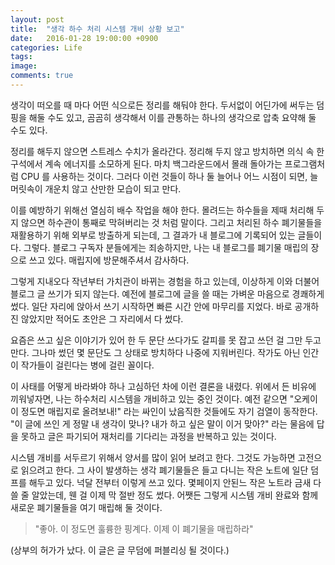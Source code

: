 ```yaml
---
layout: post
title:  "생각 하수 처리 시스템 개비 상황 보고"
date:   2016-01-28 19:00:00 +0900
categories: Life
tags: 
image: 
comments: true
---
```


생각이 떠오를 때 마다 어떤 식으로든 정리를 해둬야 한다. 두서없이 어딘가에 써두는 덤핑을 해둘 수도 있고, 곰곰히 생각해서 이를 관통하는 하나의 생각으로 압축 요약해 둘 수도 있다.

정리를 해두지 않으면 스트레스 수치가 올라간다. 정리해 두지 않고 방치하면 의식 속 한 구석에서 계속 에너지를 소모하게 된다. 마치 백그라운드에서 몰래 돌아가는 프로그램처럼 CPU 를 사용하는 것이다. 그러다 이런 것들이 하나 둘 늘어나 어느 시점이 되면, 늘 머릿속이 개운치 않고 산만한 모습이 되고 만다.

이를 예방하기 위해선 열심히 배수 작업을 해야 한다. 몰려드는 하수들을 제때 처리해 두지 않으면 하수관이 통째로 막혀버리는 것 처럼 말이다. 그리고 처리된 하수 폐기물들을 재활용하기 위해 외부로 방출하게 되는데, 그 결과가 내 블로그에 기록되어 있는 글들이다. 그렇다. 블로그 구독자 분들에게는 죄송하지만, 나는 내 블로그를 폐기물 매립의 장으로 쓰고 있다. 매립지에 방문해주셔서 감사하다.

그렇게 지내오다 작년부터 가치관이 바뀌는 경험을 하고 있는데, 이상하게 이와 더불어 블로그 글 쓰기가 되지 않는다. 예전에 블로그에 글을 쓸 때는 가벼운 마음으로 경쾌하게 썼다. 일단 자리에 앉아서 쓰기 시작하면 빠른 시간 안에 마무리를 지었다. 바로 공개하진 않았지만 적어도 초안은 그 자리에서 다 썼다.

요즘은 쓰고 싶은 이야기가 있어 한 두 문단 쓰다가도 갈피를 못 잡고 쓰던 걸 그만 두고 만다. 그나마 썼던 몇 문단도 그 상태로 방치하다 나중에 지워버린다. 작가도 아닌 인간이 작가들이 걸린다는 병에 걸린 꼴이다.

이 사태를 어떻게 바라봐야 하나 고심하던 차에 이런 결론을 내렸다. 위에서 든 비유에 끼워넣자면, 나는 하수처리 시스템을 개비하고 있는 중인 것이다. 예전 같으면 "오케이 이 정도면 매립지로 올려보내!" 라는 싸인이 났음직한 것들에도 자기 검열이 동작한다. "이 글에 쓰인 게 정말 내 생각이 맞나? 내가 하고 싶은 말이 이거 맞아?" 라는 물음에 답을 못하고 글은 파기되어 재처리를 기다리는 과정을 반복하고 있는 것이다.

시스템 개비를 서두르기 위해서 양서를 많이 읽어 보려고 한다. 그것도 가능하면 고전으로 읽으려고 한다. 그 사이 발생하는 생각 폐기물들은 들고 다니는 작은 노트에 일단 덤프를 해두고 있다. 넉달 전부터 이렇게 쓰고 있다. 몇페이지 안된느 작은 노트라 금새 다 쓸 줄 알았는데, 웬 걸 이제 막 절반 정도 썼다. 어쨋든 그렇게 시스템 개비 완료와 함께 새로운 폐기물들을 여기 매립해 둘 것이다.

> "좋아. 이 정도면 훌륭한 핑계다. 이제 이 폐기물을 매립하라"

(상부의 허가가 났다. 이 글은 글 무덤에 퍼블리싱 될 것이다.)
